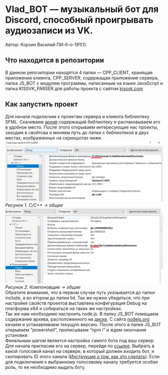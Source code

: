 # Vlad_BOT &mdash; музыкальный бот для Discord, способный проигрывать аудиозаписи из VK.

Автор: Корзин Василий ПИ-б-о-191(1).

## Что находится в репозитории

В данном репозитории находятся 4 папки &mdash; CPP_CLIENT, хранящая приложение клиента, CPP_SERVER, содержащая приложение сервера, папка JS_BOT с модулем программы, написанным на языке JavaScript и папка KISSVK_PARSER для работы проекта с сайтом [kissvk.com](https://kissvk.com/)

## Как запустить проект
Для начала подключим к проектам сервера и клиента библиотеку SFML. 
Скачиваем [архив](https://www.sfml-dev.org/files/SFML-2.5.1-windows-vc15-64-bit.zip) содержащий библиотеку и распаковываем его в удобное место.
После этого открываем интересующие нас проекты, заходим в свойтсва и меняем путь до папки с библиотекой в двух местах, изображенных на скриншотах ниже.
![Рисунок 1](https://raw.githubusercontent.com/GachiGucciGhoul/Vlad_BOT/master/screenshots/1.png)
_Рисунок 1. C/C++ -> общие_
![Рисунок 2](https://raw.githubusercontent.com/GachiGucciGhoul/Vlad_BOT/master/screenshots/2.png)
_Рисунок 2. Компоновщик -> общие_  
  Обратите внимание, что в первом случае путь указывается до папки include, а во втором до папки lid. Так же нужно убедиться, что при настройке свойств проектов выставлена конфигурация Debug на платформа x64 и собираться на таких же настройках.  
  Так же нам необходимо настроить node.js. В папку JS_BOT помещаем содержание архива, расположенного на [диске](https://yadi.sk/d/l788A7aLt_zvYQ). С сайта [nodejs.org](https://nodejs.org/en/) качаем и устанавливаем текущую версию. После этого в папке JS_BOT открываем “powershell”, прописываем “npm i” и ждем окончания установки.   
  Финальным шагом является настройка самого бота под ваш сервер. Для начала пригласим его на сервер, перейдя по [ссылке](https://discord.com/oauth2/authorize?client_id=709356180119617656&scope=bot&permissions=3222032). Выбрать в какой голосовой канал на сервере, в который должен входить бот, и скопировать ID этого канала ([Инструкция о том, как это сделать](https://support.discord.com/hc/ru/articles/206346498-Где-мне-найти-ID-пользователя-сервера-сообщения-)). Если для подключения к выбранному голосовому каналу требуется особая роль, то ее необходимо выдать боту.
